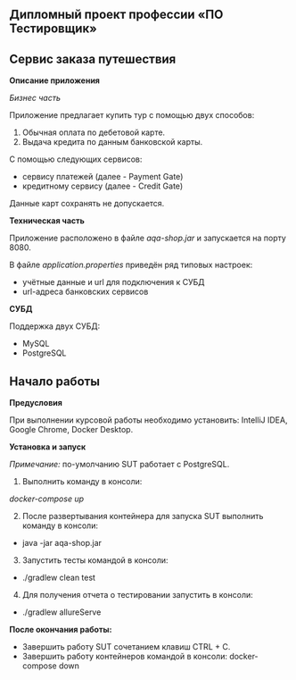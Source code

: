 ## Дипломный проект профессии «ПО Тестировщик»

## Сервис заказа путешествия

**Описание приложения**

*Бизнес часть*

Приложение предлагает купить тур с помощью двух способов:

1. Обычная оплата по дебетовой карте.
2. Выдача кредита по данным банковской карты.

С помощью следующих сервисов:

+ сервису платежей (далее - Payment Gate)
+ кредитному сервису (далее - Credit Gate)

Данные карт сохранять не допускается.

**Техническая часть**

Приложение расположено в файле *aqa-shop.jar* и запускается на порту 8080.

В файле *application.properties* приведён ряд типовых настроек:

+ учётные данные и url для подключения к СУБД
+ url-адреса банковских сервисов

**СУБД**

Поддержка двух СУБД:

+ MySQL
+ PostgreSQL


## Начало работы

**Предусловия**

При выполнении курсовой работы необходимо установить: IntelliJ IDEA, Google Chrome, Docker Desktop.

**Установка и запуск**

*Примечание:* по-умолчанию SUT работает с PostgreSQL.

1. Выполнить команду в консоли:

*docker-compose up*

2. После развертывания контейнера для запуска SUT выполнить команду в консоли:

+ java -jar aqa-shop.jar

3. Запустить тесты командой в консоли:

+ ./gradlew clean test

4. Для получения отчета о тестировании запустить в консоли:

+ ./gradlew allureServe

**После окончания работы:**

+ Завершить работу SUT сочетанием клавиш CTRL + C.
+ Завершить работу контейнеров командой в консоли: docker-compose down
